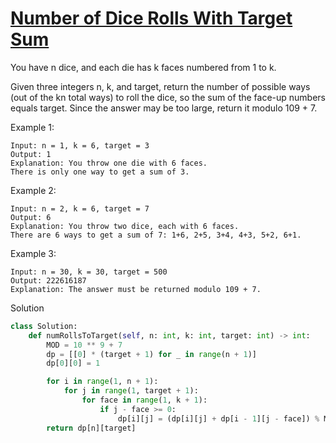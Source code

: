 # [Number of Dice Rolls With Target Sum](https://leetcode.com/problems/number-of-dice-rolls-with-target-sum/description/)

You have n dice, and each die has k faces numbered from 1 to k.

Given three integers n, k, and target, return the number of possible ways (out of the kn total ways) to roll the dice, 
so the sum of the face-up numbers equals target. Since the answer may be too large, return it modulo 109 + 7.

Example 1:
```
Input: n = 1, k = 6, target = 3
Output: 1
Explanation: You throw one die with 6 faces.
There is only one way to get a sum of 3.
```
Example 2:
```
Input: n = 2, k = 6, target = 7
Output: 6
Explanation: You throw two dice, each with 6 faces.
There are 6 ways to get a sum of 7: 1+6, 2+5, 3+4, 4+3, 5+2, 6+1.
```
Example 3:
```
Input: n = 30, k = 30, target = 500
Output: 222616187
Explanation: The answer must be returned modulo 109 + 7.
```
Solution
```python
class Solution:
    def numRollsToTarget(self, n: int, k: int, target: int) -> int:
        MOD = 10 ** 9 + 7
        dp = [[0] * (target + 1) for _ in range(n + 1)]
        dp[0][0] = 1

        for i in range(1, n + 1):
            for j in range(1, target + 1):
                for face in range(1, k + 1):
                    if j - face >= 0:
                        dp[i][j] = (dp[i][j] + dp[i - 1][j - face]) % MOD
        return dp[n][target]
```